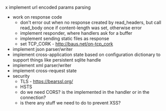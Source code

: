  x implement url encoded params parsing
 - work on response code
 	- don't error out when no response created by read_headers,
 		but call read_body once if content-length was set, otherwise error
 	- implement responder, where handlers ask for a buffer
    - implement sending static files as response
     - set TCP_CORK - http://baus.net/on-tcp_cork
 - implement json parser/writer
 - implement cross-application state based on configuration dictionary to support things like persistent sqlite handle
 - implement xml parser/writer
 - implement cross-request state
 - security
   - TLS - https://bearssl.org/
   - HSTS
   - do we need CORS? is the implemented in the handler or in the connection?
   - is there any stuff we need to do to prevent XSS?
